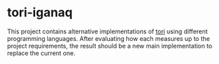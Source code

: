 # tori-iganaq

This project contains alternative implementations of [tori](https://tori.jutty.dev/) using different programming languages. After evaluating how each measures up to the project requirements, the result should be a new main implementation to replace the current one.
